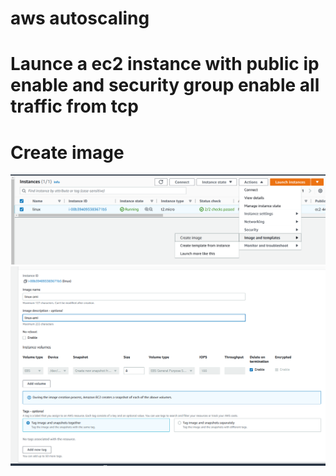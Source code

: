 # aws autoscaling


# Launce a ec2 instance with public ip enable and security group enable all traffic from tcp


# Create image

 ![my image](images/ami_1.png)
![my image](images/ami_2.png)
#